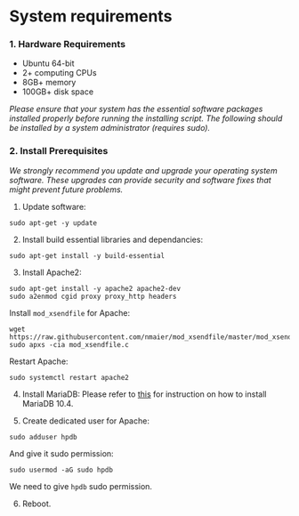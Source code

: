 # System requirements

### 1. Hardware Requirements
- Ubuntu 64-bit
- 2+ computing CPUs
- 8GB+ memory
- 100GB+ disk space

*Please ensure that your system has the essential software packages installed properly before running the installing script. The following should be installed by a system administrator (requires sudo).*

### 2. Install Prerequisites

*We strongly recommend you update and upgrade your operating system software. These upgrades can provide security and software fixes that might prevent future problems.*

1. Update software:
```
sudo apt-get -y update
```

2. Install build essential libraries and dependancies:
```
sudo apt-get install -y build-essential
```

3. Install Apache2:
```
sudo apt-get install -y apache2 apache2-dev
sudo a2enmod cgid proxy proxy_http headers
```

Install `mod_xsendfile` for Apache:
```
wget https://raw.githubusercontent.com/nmaier/mod_xsendfile/master/mod_xsendfile.c
sudo apxs -cia mod_xsendfile.c
```

Restart Apache:
```
sudo systemctl restart apache2
```

4. Install MariaDB:
Please refer to [this](https://downloads.mariadb.org/mariadb/repositories/ "Setting up MariaDB repositories") for instruction on how to install MariaDB 10.4.

5. Create dedicated user for Apache:
```
sudo adduser hpdb
```

And give it sudo permission:
```
sudo usermod -aG sudo hpdb
```

We need to give `hpdb` sudo permission.

6. Reboot.